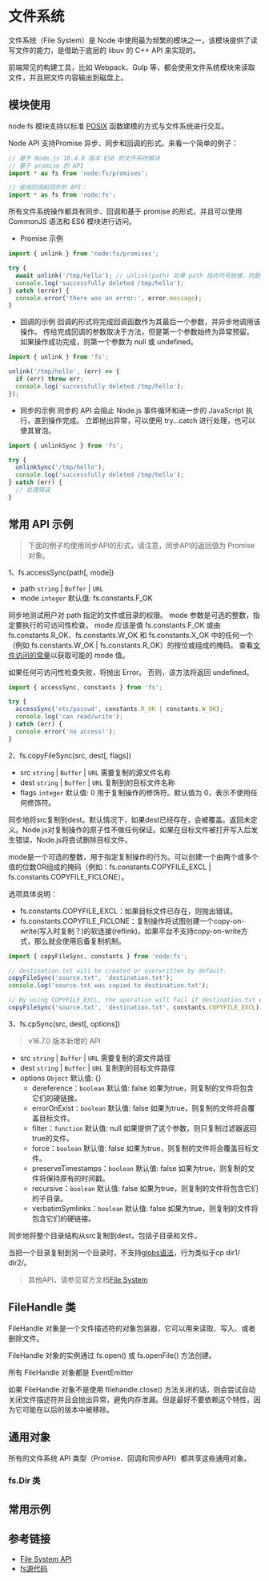 # 文件系统
文件系统（File System）是 Node 中使用最为频繁的模块之一，该模块提供了读写文件的能力，是借助于底层的 libuv 的 C++ API 来实现的。

前端常见的构建工具，比如 Webpack、Gulp 等，都会使用文件系统模块来读取文件，并且把文件内容输出到磁盘上。

## 模块使用

node:fs 模块支持以标准 [POSIX](https://www.zhihu.com/question/21048638) 函数建模的方式与文件系统进行交互。

Node API 支持Promise 异步、同步和回调的形式。来看一个简单的例子：

```javascript
// 基于 Node.js 18.4.0 版本 ES6 的文件系统模块
// 基于 promise 的 API
import * as fs from 'node:fs/promises';

// 使用回调和同步的 API：
import * as fs from 'node:fs';
```

所有文件系统操作都具有同步、回调和基于 promise 的形式，并且可以使用 CommonJS 语法和 ES6 模块进行访问。

* Promise 示例
```javascript
import { unlink } from 'node:fs/promises';

try {
  await unlink('/tmp/hello'); // unlink(path) 如果 path 指向符号链接，则删除该链接，但不影响链接所指向的文件或目录。 如果 path 指向的文件路径不是符号链接，则删除文件。
  console.log('successfully deleted /tmp/hello');
} catch (error) {
  console.error('there was an error:', error.message);
}
```

* 回调的示例
回调的形式将完成回调函数作为其最后一个参数，并异步地调用该操作。 传给完成回调的参数取决于方法，但是第一个参数始终为异常预留。 如果操作成功完成，则第一个参数为 null 或 undefined。
```javascript
import { unlink } from 'fs';

unlink('/tmp/hello', (err) => {
  if (err) throw err;
  console.log('successfully deleted /tmp/hello');
});
```

* 同步的示例
同步的 API 会阻止 Node.js 事件循环和进一步的 JavaScript 执行，直到操作完成。 立即抛出异常，可以使用 try…catch 进行处理，也可以使其冒泡。
```javascript
import { unlinkSync } from 'fs';

try {
  unlinkSync('/tmp/hello');
  console.log('successfully deleted /tmp/hello');
} catch (err) {
  // 处理错误
}
```

## 常用 API 示例

> 下面的例子均使用同步API的形式，请注意，同步API的返回值为 Promise 对象。

1、fs.accessSync(path[, mode])
* path `string` | `Buffer` | `URL`
* mode `integer` 默认值: fs.constants.F_OK

同步地测试用户对 path 指定的文件或目录的权限。 mode 参数是可选的整数，指定要执行的可访问性检查。 mode 应该是值 fs.constants.F_OK 或由 fs.constants.R_OK、fs.constants.W_OK 和 fs.constants.X_OK 中的任何一个（例如 fs.constants.W_OK | fs.constants.R_OK）的按位或组成的掩码。 查看[文件访问的常量](http://nodejs.cn/api/fs.html#file-access-constants)以获取可能的 mode 值。

如果任何可访问性检查失败，将抛出 Error。 否则，该方法将返回 undefined。

```javascript
import { accessSync, constants } from 'fs';

try {
  accessSync('etc/passwd', constants.R_OK | constants.W_OK);
  console.log('can read/write');
} catch (err) {
  console.error('no access!');
}
```

2、fs.copyFileSync(src, dest[, flags])
* src `string` | `Buffer` | `URL` 需要复制的源文件名称
* dest `string` | `Buffer` | `URL` 复制到的目标文件名称
* flags `integer` 默认值: 0 用于复制操作的修饰符。默认值为 0，表示不使用任何修饰符。

同步地将src复制到dest。默认情况下，如果dest已经存在，会被覆盖。返回未定义。Node.js对复制操作的原子性不做任何保证。如果在目标文件被打开写入后发生错误，Node.js将尝试删除目标文件。

mode是一个可选的整数，用于指定复制操作的行为。可以创建一个由两个或多个值的位数OR组成的掩码（例如：fs.constants.COPYFILE_EXCL | fs.constants.COPYFILE_FICLONE）。

选项具体说明：
* fs.constants.COPYFILE_EXCL：如果目标文件已存在，则抛出错误。
* fs.constants.COPYFILE_FICLONE：复制操作将试图创建一个copy-on-write(写入时复制？)的软连接(reflink)。如果平台不支持copy-on-write方式，那么就会使用后备复制机制。

```javascript
import { copyFileSync, constants } from 'node:fs';

// destination.txt will be created or overwritten by default.
copyFileSync('source.txt', 'destination.txt');
console.log('source.txt was copied to destination.txt');

// By using COPYFILE_EXCL, the operation will fail if destination.txt exists.
copyFileSync('source.txt', 'destination.txt', constants.COPYFILE_EXCL);
```

3、fs.cpSync(src, dest[, options])

> v16.7.0 版本新增的 API

* src `string` | `Buffer` | `URL` 需要复制的源文件路径
* dest `string` | `Buffer` | `URL` 复制到的目标文件路径
* options `Object` 默认值: {}
  * dereference：`boolean` 默认值: false 如果为true，则复制的文件将包含它们的硬链接。
  * errorOnExist：`boolean` 默认值: false 如果为true，则复制的文件将会覆盖目标文件。
  * filter：`function` 默认值: null 如果提供了这个参数，则只复制过滤器返回true的文件。
  * force：`boolean` 默认值: false 如果为true，则复制的文件将会覆盖目标文件。
  * preserveTimestamps：`boolean` 默认值: false 如果为true，则复制的文件将保持原有的时间戳。
  * recursive：`boolean` 默认值: false 如果为true，则复制的文件将包含它们的子目录。
  * verbatimSymlinks：`boolean` 默认值: false 如果为true，则复制的文件将包含它们的硬链接。

同步地将整个目录结构从src复制到dest，包括子目录和文件。

当把一个目录复制到另一个目录时，不支持[globs语法](https://blog.logrocket.com/understanding-using-globs-node-js/)，行为类似于cp dir1/ dir2/。

> 其他API，请参见官方文档[File System](https://nodejs.org/api/fs.html#fsexistssyncpath)

## FileHandle 类
FileHandle 对象是一个文件描述符的对象包装器，它可以用来读取、写入、或者删除文件。

FileHandle 对象的实例通过 fs.open() 或 fs.openFile() 方法创建。

所有 FileHandle 对象都是 EventEmitter

如果 FileHandle 对象不是使用 filehandle.close() 方法关闭的话，则会尝试自动关闭文件描述符并且会抛出异常，避免内存泄漏。但是最好不要依赖这个特性，因为它可能在以后的版本中被移除。

## 通用对象
所有的文件系统 API 类型（Promise、回调和同步API）都共享这些通用对象。

### fs.Dir 类


## 常用示例

## 参考链接
* [File System API](https://nodejs.org/api/fs.html)
* [fs源代码](https://github.com/nodejs/node/blob/v18.4.0/lib/fs.js)





